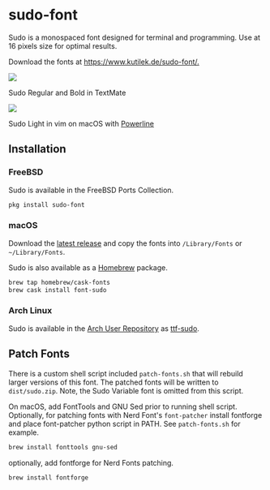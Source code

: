 # sudo-font

Sudo is a monospaced font designed for terminal and programming. Use at 16 pixels size for optimal results.

Download the fonts at <https://www.kutilek.de/sudo-font/.>

<img src="https://raw.github.com/jenskutilek/sudo-font/master/images/sudo-textmate-py.png">

Sudo Regular and Bold in TextMate

<img src="https://raw.github.com/jenskutilek/sudo-font/master/images/sudo-light-powerline.png">

Sudo Light in vim on macOS with [Powerline](https://github.com/powerline/powerline)

## Installation

### FreeBSD

Sudo is available in the FreeBSD Ports Collection.

```sh
pkg install sudo-font
```

### macOS

Download the [latest release](https://www.kutilek.de/download/sudo.zip) and copy the fonts into `/Library/Fonts` or `~/Library/Fonts`.

Sudo is also available as a [Homebrew](https://brew.sh/) package.

```sh
brew tap homebrew/cask-fonts
brew cask install font-sudo
```

### Arch Linux

Sudo is available in the [Arch User Repository](https://wiki.archlinux.org/index.php/Arch_User_Repository) as [ttf-sudo](https://aur.archlinux.org/packages/ttf-sudo).

## Patch Fonts

There is a custom shell script included `patch-fonts.sh` that will rebuild larger versions of this font. The patched fonts will be written to `dist/sudo.zip`. Note, the Sudo Variable font is omitted from this script.

On macOS, add FontTools and GNU Sed prior to running shell script. Optionally, for patching fonts with Nerd Font's `font-patcher` install fontforge and place font-patcher python script in PATH. See `patch-fonts.sh` for example.

```sh
brew install fonttools gnu-sed
```

optionally, add fontforge for Nerd Fonts patching.

```sh
brew install fontforge
```
